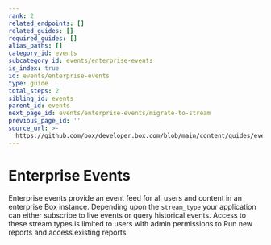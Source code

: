 ```yaml
---
rank: 2
related_endpoints: []
related_guides: []
required_guides: []
alias_paths: []
category_id: events
subcategory_id: events/enterprise-events
is_index: true
id: events/enterprise-events
type: guide
total_steps: 2
sibling_id: events
parent_id: events
next_page_id: events/enterprise-events/migrate-to-stream
previous_page_id: ''
source_url: >-
  https://github.com/box/developer.box.com/blob/main/content/guides/events/enterprise-events/index.md
---
```

# Enterprise Events

Enterprise events provide an event feed for all users and content in an
enterprise Box instance. Depending upon the `stream_type` your application can
either subscribe to live events or query historical events. Access to these
stream types is limited to users with admin permissions to Run new reports and
access existing reports.